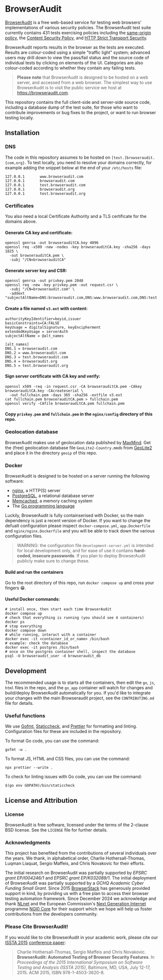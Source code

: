 # BrowserAudit

[BrowserAudit](https://browseraudit.com) is a free web-based service for testing web browsers' implementations of various security policies. The BrowserAudit test suite currently contains 431 tests exercising policies including the [same-origin policy](https://developer.mozilla.org/en-US/docs/Web/Security/Same-origin_policy), the [Content Security Policy](https://www.w3.org/TR/CSP3/), and [HTTP Strict Transport Security](https://developer.mozilla.org/en-US/docs/Web/Security/HTTP_strict_transport_security).

BrowserAudit reports results in the browser as the tests are executed. Results are colour-coded using a simple "traffic light" system; advanced users may drill down to view the pass/fail status and the source code of individual tests by clicking on elements of the UI. Categories are also colour-coded according to whether they contain any failing tests.

> **Please note** that BrowserAudit is designed to be hosted on a web server, and accessed from a web browser. The simplest way to use BrowserAudit is to visit the public service we host at https://browseraudit.com.

This repository contains the full client-side and server-side source code, including a database dump of the test suite, for those who want to contribute improvements or bug fixes to the project, or want to run browser testing locally.

## Installation

### DNS

The code in this repository assumes to be hosted on `[test.]browseraudit.{com,org}`. To test locally, you need to resolve your domains correctly, for example adding the snippet below at the end of your `/etc/hosts` file:

```
127.0.0.1       www.browseraudit.com
127.0.0.1       browseraudit.com
127.0.0.1       test.browseraudit.com
127.0.0.1       browseraudit.org
127.0.0.1       test.browseraudit.org
```

### Certificates

You also need a local Certificate Authority and a TLS certificate for the domains above.

#### Generate CA key and certificate:

```
openssl genrsa -out browserauditCA.key 4096
openssl req -x509 -new -nodes -key browserauditCA.key -sha256 -days 1825 \
  -out browserauditCA.pem \
  -subj "/CN=browserauditCA"
```

#### Generate server key and CSR:

```
openssl genrsa -out privkey.pem 2048
openssl req -new -key privkey.pem -out request.csr \
  -subj "/CN=browseraudit.com" \
  -addext "subjectAltName=DNS:browseraudit.com,DNS:www.browseraudit.com,DNS:test.browseraudit.com,DNS:browseraudit.org,DNS:test.browseraudit.org"
```

#### Create a file named `v3.ext` with content:

```
authorityKeyIdentifier=keyid,issuer
basicConstraints=CA:FALSE
keyUsage = digitalSignature, keyEncipherment
extendedKeyUsage = serverAuth
subjectAltName = @alt_names

[alt_names]
DNS.1 = browseraudit.com
DNS.2 = www.browseraudit.com
DNS.3 = test.browseraudit.com
DNS.4 = browseraudit.org
DNS.5 = test.browseraudit.org
```

#### Sign server certificate with CA key and verify:

```
openssl x509 -req -in request.csr -CA browserauditCA.pem -CAkey browserauditCA.key -CAcreateserial \
  -out fullchain.pem -days 365 -sha256 -extfile v3.ext
cat fullchain.pem browserauditCA.pem > fullchain.pem
openssl verify -CAfile browserauditCA.pem fullchain.pem
```

#### Copy `privkey.pem` and `fullchain.pem` in the `nginx/config` directory of this repo.

### Geolocation database

BrowserAudit makes use of geolocation data published by [MaxMind](https://www.maxmind.com/en/home). Get the (free) geolocation database file `GeoLite2-Country.mmdb` from [GeoLite2](http://dev.maxmind.com/geoip/geoip2/geolite2/) and place it in the directory `geoip` of this repo.

### Docker

BrowserAudit is designed to be hosted on a server running the following software:

- [nginx](http://nginx.org), a HTTP(S) server
- [PostgreSQL](http://www.postgresql.org), a relational database server
- [Memcached](http://memcached.org), a memory caching system
- The [Go programming language](https://golang.org)

Luckily, BrowserAudit is fully containserised with Docker, so the main dependency is just a recent version of Docker. If you want to change the defualt configuration please inspect `docker-compose.yml`, `app.Dockerfile` and `nginx/nginx.Dockerfile` and you will be able to track down the various configuration files.

> WARNING: the configuration file `development-server.yml` is intended for local development only, and for ease of use it contains **hard-coded, insecure passwords**. If you plan to deploy BrowserAudit publicly make sure to change these.

#### Build and run the containers

Go to the root directory of this repo, run `docker compose up` and cross your fingers 😁.

#### Useful Docker commands:

```
# install once, then start each time BrowserAudit
docker compose up
# check that everything is running (you should see 4 containers)
docker ps
# stop everything
docker compose down
# while running, interact with a container
docker exec -it <container_id_or_name> /bin/bash
# example: check the database
docker exec -it postgres /bin/bash
# once on the postgres container shell, inspect the database
psql -U browseraudit_user -d browseraudit_db
```

## Development

The recommended usage is to starts all the containers, then edit the `go`, `js`, `html` files in the repo, and the `go_app` container will watch for changes and build/deploy BrowserAudit automatically for you.
If you'd like to integrate your changes with the main Browseraudit project, see the `CONTRIBUTING.md` file for details.

### Useful functions

We use [Gofmt](https://pkg.go.dev/cmd/gofmt), [Staticcheck](https://staticcheck.io/), and [Prettier](https://prettier.io/) for formatting and linting. Configuration files for these are included in the repository.

To format Go code, you can use the command:

`gofmt -w .`

To format JS, HTML and CSS files, you can use the command:

`npx prettier --write .`

To check for linting issues with Go code, you can use the command:

`$(go env GOPATH)/bin/staticcheck`

## License and Attribution

### License

BrowserAudit is free software, licensed under the terms of the 2-clause BSD license. See the `LICENSE` file for further details.

### Acknowledgments

This project has benefited from the contributions of several individuals over the years. We thank, in alphabetical order, Charlie Hothersall-Thomas, Luqman Liaquat, Sergio Maffeis, and Chris Novakovic for their efforts.

The initial research on BrowserAudit was partially supported by _EPSRC grant EP/I004246/1_ and _EPSRC grant EP/K032089/1_.
The initial deployment of BrowserAudit was partially supported by a _GCHQ Academic Cyber Funding Small Grant_.
Since 2015 [BrowserStack](https://www.browserstack.com/) has generously provided support in kind, by providing us with a free plan to access their browser testing automation framework.
Since December 2024 we acknowledge and thank [NLnet](https://nlnet.nl/) and the European Commission's [Next Generation Internet](https://ngi.eu/) programme [NGI0 Core](https://nlnet.nl/core) for their support which we hope will help us foster contributions from the developers community.

### Please Cite BrowserAudit!

If you would like to cite BrowserAudit in your academic work, please cite our [ISSTA 2015](http://issta2015.cs.uoregon.edu/) [conference paper](http://www.doc.ic.ac.uk/~maffeis/papers/issta15.pdf):

> Charlie Hothersall-Thomas, Sergio Maffeis and Chris Novakovic. **BrowserAudit: Automated Testing of Browser Security Features**. In _Proceedings of the 2015 International Symposium on Software Testing and Analysis (ISSTA 2015)_, Baltimore, MD, USA, July 12-17, 2015. ACM 2015, ISBN 978-1-4503-3620-8.
